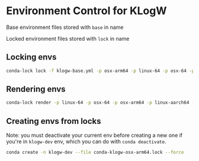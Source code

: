 # Environment Control for KLogW

Base environment files stored with `base` in name

Locked environment files stored with `lock` in name


## Locking envs

```bash
conda-lock lock -f klogw-base.yml -p osx-arm64 -p linux-64 -p osx-64 -p linux-aarch64 --filename-template "conda-klogw-{platform}.conda.lock" --lockfile "conda-lock-klogw.yml"
```

## Rendering envs

```bash
conda-lock render -p linux-64 -p osx-64 -p osx-arm64 -p linux-aarch64 --filename-template "conda-klogw-{platform}.lock" "conda-lock-klogw.yml"
```

## Creating envs from locks

Note: you must deactivate your current env before creating a new one if you're in `klogw-dev` env, which you can do with `conda deactivate`.

```bash
conda create -n klogw-dev --file conda-klogw-osx-arm64.lock --force
```